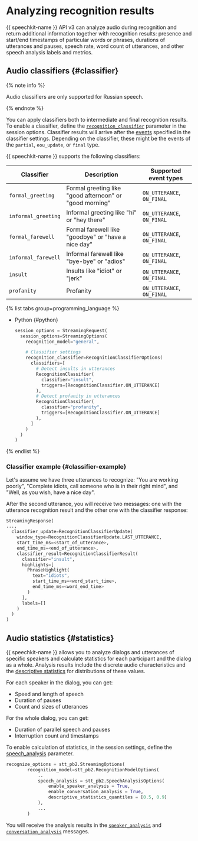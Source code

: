 # Analyzing recognition results

{{ speechkit-name }} API v3 can analyze audio during recognition and return additional information together with recognition results: presence and start/end timestamps of particular words or phrases, durations of utterances and pauses, speech rate, word count of utterances, and other speech analysis labels and metrics.

## Audio classifiers {#classifier}

{% note info %}

Audio classifiers are only supported for Russian speech.

{% endnote %}

You can apply classifiers both to intermediate and final recognition results. To enable a classifier, define the [`recognition_classifier`](../stt-v3/api-ref/grpc/stt_service.md#RecognitionClassifierOptions) parameter in the session options. Classifier results will arrive after the [events](../stt-v3/api-ref/grpc/stt_service.md#StreamingResponse) specified in the classifier settings. Depending on the classifier, these might be the events of the `partial`, `eou_update`, or `final` type.

{{ speechkit-name }} supports the following classifiers:

| Classifier | Description | Supported event types |
|---|---|---|
| `formal_greeting` | Formal greeting like "good afternoon" or "good morning" | `ON_UTTERANCE`, `ON_FINAL` |
| `informal_greeting` | Informal greeting like "hi" or "hey there" | `ON_UTTERANCE`, `ON_FINAL` |
| `formal_farewell` | Formal farewell like "goodbye" or "have a nice day" | `ON_UTTERANCE`, `ON_FINAL` |
| `informal_farewell` | Informal farewell like "bye-bye" or "adios" | `ON_UTTERANCE`, `ON_FINAL` |
| `insult` | Insults like "idiot" or "jerk" | `ON_UTTERANCE`, `ON_FINAL` |
| `profanity` | Profanity | `ON_UTTERANCE`, `ON_FINAL` |

{% list tabs group=programming_language %}

- Python {#python}

   ```python
   session_options = StreamingRequest(
     session_options=StreamingOptions(
       recognition_model="general",

       # Classifier settings
       recognition_classifier=RecognitionClassifierOptions(
         classifiers=[
           # Detect insults in utterances
           RecognitionClassifier(
             classifier="insult",
             triggers=[RecognitionClassifier.ON_UTTERANCE]
           ),
           # Detect profanity in utterances
           RecognitionClassifier(
             classifier="profanity",
             triggers=[RecognitionClassifier.ON_UTTERANCE]
           ),
         ]
       )
     )
   )

   ```

{% endlist %}

### Classifier example {#classifier-example}

Let's assume we have three utterances to recognize: "You are working poorly", "Complete idiots, call someone who is in their right mind", and "Well, as you wish, have a nice day".

After the second utterance, you will receive two messages: one with the utterance recognition result and the other one with the classifier response:

```python
StreamingResponse(
...,
  classifier_update=RecognitionClassifierUpdate(
    window_type=RecognitionClassifierUpdate.LAST_UTTERANCE,
    start_time_ms=<start_of_utterance>,
    end_time_ms=<end_of_utterance>,
    classifier_result=RecognitionClassifierResult(
      classifier="insult",
      highlights=[
        PhraseHighlight(
          text="idiots",
          start_time_ms=<word_start_time>,
          end_time_ms=<word_end_time>
        )
      ],
      labels=[]
    )
  )
)
```

## Audio statistics {#statistics}

{{ speechkit-name }} allows you to analyze dialogs and utterances of specific speakers and calculate statistics for each participant and the dialog as a whole. Analysis results include the discrete audio characteristics and the [descriptive statistics](../stt-v3/api-ref/grpc/stt_service.md#DescriptiveStatistics) for distributions of these values.

For each speaker in the dialog, you can get:

* Speed and length of speech
* Duration of pauses
* Count and sizes of utterances

For the whole dialog, you can get:

* Duration of parallel speech and pauses
* Interruption count and timestamps

To enable calculation of statistics, in the session settings, define the [speech_analysis](../stt-v3/api-ref/grpc/stt_service.md#SpeechAnalysisOptions) parameter.

```python
recognize_options = stt_pb2.StreamingOptions(
        recognition_model=stt_pb2.RecognitionModelOptions(
            ..
            speech_analysis = stt_pb2.SpeechAnalysisOptions(
                enable_speaker_analysis = True,
                enable_conversation_analysis = True,
                descriptive_statistics_quantiles = [0.5, 0.9]
            ),
            ...
        )
```

You will receive the analysis results in the [`speaker_analysis`](../stt-v3/api-ref/grpc/stt_service.md#SpeakerAnalysis) and [`conversation_analysis`](../stt-v3/api-ref/grpc/stt_service.md#ConversationAnalysis) messages.

